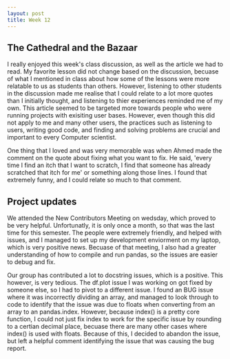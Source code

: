 ```yaml
---
layout: post
title: Week 12
---
```


## The Cathedral and the Bazaar

I really enjoyed this week's class discussion, as well as the article we had to read. My favorite lesson did not change based on the discussion, becuase of what I mentioned in class about how some of the lessons were more relatable to us as students than others. However, listening to other students in the discussion made me realise that I could relate to a lot more quotes than I initially thought, and listening to thier experiences reminded me of my own. This article seemed to be targeted more towards people who were running projects with exisiting user bases. However, even though this did not apply to me and many other users, the practices such as listening to users, writing good code, and finding and solving problems are crucial and important to every Computer scientist. 

One thing that I loved and was very memorable was when Ahmed made the comment on the quote about fixing what you want to fix. He said, 'every time I find an itch that I want to scratch, I find that someone has already scratched that itch for me' or something along those lines. I found that extremely funny, and I could relate so much to that comment.

<!-- more -->

## Project updates

We attended the New Contributors Meeting on wedsday, which proved to be very helpful. Unfortunatly, it is only once a month, so that was the last time for this semester. The people were extremely friendly, and helped with issues, and I managed to set up my development enviorment on my laptop, which is very positive news. Becuase of that meeting, I also had a greater understanding of how to compile and run pandas, so the issues are easier to debug and fix.

Our group has contributed a lot to docstring issues, which is a positive. This however, is very tedious. The df.plot issue I was working on got fixed by someone else, so I had to pivot to a different issue. I found an BUG issue where it was incorrectly dividing an array, and managed to look through to code to identify that the issue was due to floats when converting from an array to an pandas.index. However, because index() is a pretty core function, I could not just fix index to work for the specific issue by rounding to a certian decimal place, becuase there are many other cases where index() is used with floats. Because of this, I decided to abandon the issue, but left a helpful comment identifying the issue that was causing the bug report.
